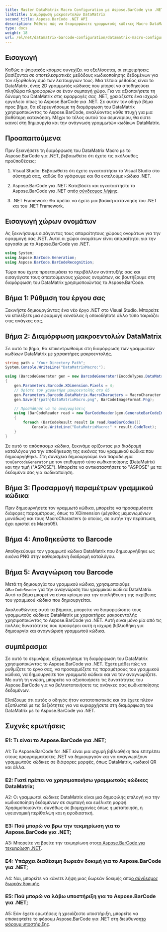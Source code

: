 ```yaml
---
title: Master DataMatrix Macro Configuration με Aspose.BarCode για .NET
linktitle: Διαμόρφωση μακροεντολών DataMatrix
second_title: Aspose.BarCode .NET API
description: Μάθετε πώς να διαμορφώνετε γραμμωτούς κώδικες Macro DataMatrix με το Aspose.BarCode για .NET. Δημιουργήστε, προσαρμόστε και αναγνωρίστε γραμμωτούς κώδικες DataMatrix στις εφαρμογές σας .NET.
type: docs
weight: 18
url: /el/net/datamatrix-barcode-configuration/datamatrix-macro-configuration/
---
```

## Εισαγωγή

Καθώς ο ψηφιακός κόσμος συνεχίζει να εξελίσσεται, οι επιχειρήσεις βασίζονται σε αποτελεσματικές μεθόδους κωδικοποίησης δεδομένων για τον εξορθολογισμό των λειτουργιών τους. Μια τέτοια μέθοδος είναι το DataMatrix, ένας 2D γραμμωτός κώδικας που μπορεί να αποθηκεύσει πληθώρα πληροφοριών σε έναν συμπαγή χώρο. Για να αξιοποιήσετε τη δύναμη του DataMatrix στις εφαρμογές σας .NET, χρειάζεστε ένα ισχυρό εργαλείο όπως το Aspose.BarCode για .NET. Σε αυτόν τον οδηγό βήμα προς βήμα, θα εξερευνήσουμε τη διαμόρφωση του DataMatrix χρησιμοποιώντας το Aspose.BarCode, αναλύοντας κάθε πτυχή για μια βαθύτερη κατανόηση. Μέχρι το τέλος αυτού του σεμιναρίου, θα είστε ικανοί στη δημιουργία και την ανάγνωση γραμμωτών κωδίκων DataMatrix.

## Προαπαιτούμενα

Πριν ξεκινήσετε τη διαμόρφωση του DataMatrix Macro με το Aspose.BarCode για .NET, βεβαιωθείτε ότι έχετε τις ακόλουθες προϋποθέσεις:

1. Visual Studio: Βεβαιωθείτε ότι έχετε εγκαταστήσει το Visual Studio στο σύστημά σας, καθώς θα γράφουμε και θα εκτελούμε κώδικα .NET.

2.  Aspose.BarCode για .NET: Κατεβάστε και εγκαταστήστε το Aspose.BarCode για .NET από[ο σύνδεσμος λήψης](https://releases.aspose.com/barcode/net/).

3. .NET Framework: Θα πρέπει να έχετε μια βασική κατανόηση του .NET και του .NET Framework.

## Εισαγωγή χώρων ονομάτων

Ας ξεκινήσουμε εισάγοντας τους απαραίτητους χώρους ονομάτων για την εφαρμογή σας .NET. Αυτοί οι χώροι ονομάτων είναι απαραίτητοι για την εργασία με το Aspose.BarCode για .NET.

```csharp
using System;
using Aspose.BarCode.Generation;
using Aspose.BarCode.BarCodeRecognition;
```

Τώρα που έχετε προετοιμάσει το περιβάλλον ανάπτυξής σας και εισαγάγατε τους απαιτούμενους χώρους ονομάτων, ας βουτήξουμε στη διαμόρφωση του DataMatrix χρησιμοποιώντας το Aspose.BarCode.

## Βήμα 1: Ρύθμιση του έργου σας

Ξεκινήστε δημιουργώντας ένα νέο έργο .NET στο Visual Studio. Μπορείτε να επιλέξετε μια εφαρμογή κονσόλας ή οποιοδήποτε άλλο τύπο ταιριάζει στις ανάγκες σας.

## Βήμα 2: Διαμόρφωση μακροεντολών DataMatrix

Σε αυτό το βήμα, θα επικεντρωθούμε στη διαμόρφωση των γραμμωτών κωδίκων DataMatrix με χαρακτήρες μακροεντολής.

```csharp
string path = "Your Directory Path";
System.Console.WriteLine("DataMatrixMacro:");

using (BarcodeGenerator gen = new BarcodeGenerator(EncodeTypes.DataMatrix, "ASPOSE"))
{
    gen.Parameters.Barcode.XDimension.Pixels = 4;
    // Ορίστε τον χαρακτήρα μακροεντολής στο 05
    gen.Parameters.Barcode.DataMatrix.MacroCharacters = MacroCharacter.Macro05;
    gen.Save($"{path}DataMatrixMacro.png", BarCodeImageFormat.Png);

    // Προσπάθησε να το αναγνωρίσεις
    using (BarCodeReader read = new BarCodeReader(gen.GenerateBarCodeImage(), DecodeType.DataMatrix))
    {
        foreach (BarCodeResult result in read.ReadBarCodes())
            Console.WriteLine("DataMatrixMacro:" + result.CodeText);
    }
}
```

 Σε αυτό το απόσπασμα κώδικα, ξεκινάμε ορίζοντας μια διαδρομή καταλόγου για την αποθήκευση της εικόνας του γραμμικού κώδικα που δημιουργήθηκε. Στη συνέχεια δημιουργούμε ένα παράδειγμα του`BarcodeGenerator` με τον επιθυμητό τύπο κωδικοποίησης (DataMatrix) και την τιμή ("ASPOSE"). Μπορείτε να αντικαταστήσετε το "ASPOSE" με τα δεδομένα σας για κωδικοποίηση.

## Βήμα 3: Προσαρμογή παραμέτρων γραμμικού κώδικα

Πριν δημιουργήσετε τον γραμμωτό κώδικα, μπορείτε να προσαρμόσετε διάφορες παραμέτρους, όπως το XDimension (μέγεθος μεμονωμένων μονάδων) και τους MacroCharacters (ο οποίος, σε αυτήν την περίπτωση, έχει οριστεί σε Macro05).

## Βήμα 4: Αποθηκεύστε το Barcode

Αποθηκεύουμε τον γραμμωτό κώδικα DataMatrix που δημιουργήθηκε ως εικόνα PNG στην καθορισμένη διαδρομή καταλόγου.

## Βήμα 5: Αναγνώριση του Barcode

 Μετά τη δημιουργία του γραμμικού κώδικα, χρησιμοποιούμε α`BarCodeReader` για την αναγνώριση του γραμμικού κώδικα DataMatrix. Αυτό το βήμα μπορεί να είναι κρίσιμο για την επαλήθευση της ακρίβειας του γραμμικού κώδικα που δημιουργείται.

Ακολουθώντας αυτά τα βήματα, μπορείτε να διαμορφώσετε τους γραμμωτούς κώδικες DataMatrix με χαρακτήρες μακροεντολής χρησιμοποιώντας το Aspose.BarCode για .NET. Αυτή είναι μόνο μία από τις πολλές δυνατότητες που προσφέρει αυτή η ισχυρή βιβλιοθήκη για δημιουργία και αναγνώριση γραμμωτού κώδικα.

## συμπέρασμα

Σε αυτό το σεμινάριο, εξερευνήσαμε τη διαμόρφωση του DataMatrix χρησιμοποιώντας το Aspose.BarCode για .NET. Έχετε μάθει πώς να ρυθμίζετε το έργο σας, να προσαρμόζετε τις παραμέτρους του γραμμικού κώδικα, να δημιουργείτε τον γραμμωτό κώδικα και να τον αναγνωρίζετε. Με αυτή τη γνώση, μπορείτε να αξιοποιήσετε τις δυνατότητες του Aspose.BarCode για να βελτιστοποιήσετε τις ανάγκες σας κωδικοποίησης δεδομένων.

Ελπίζουμε ότι αυτός ο οδηγός ήταν κατατοπιστικός και ότι έχετε πλέον εξοπλιστεί με τις δεξιότητες για να κυριαρχήσετε στη διαμόρφωση του DataMatrix με το Aspose.BarCode για .NET.

## Συχνές ερωτήσεις

### Ε1: Τι είναι το Aspose.BarCode για .NET;

A1: Το Aspose.BarCode for .NET είναι μια ισχυρή βιβλιοθήκη που επιτρέπει στους προγραμματιστές .NET να δημιουργούν και να αναγνωρίζουν γραμμωτούς κώδικες σε διάφορες μορφές, όπως DataMatrix, κωδικοί QR και άλλα.

### Ε2: Γιατί πρέπει να χρησιμοποιήσω γραμμωτούς κώδικες DataMatrix;

A2: Οι γραμμωτοί κώδικες DataMatrix είναι μια δημοφιλής επιλογή για την κωδικοποίηση δεδομένων σε συμπαγή και ευέλικτη μορφή. Χρησιμοποιούνται συνήθως σε βιομηχανίες όπως η μεταποίηση, η υγειονομική περίθαλψη και η εφοδιαστική.

### Ε3: Πού μπορώ να βρω την τεκμηρίωση για το Aspose.BarCode για .NET;

 A3: Μπορείτε να βρείτε την τεκμηρίωση στο[το Aspose.BarCode για τεκμηρίωση .NET](https://reference.aspose.com/barcode/net/).

### Ε4: Υπάρχει διαθέσιμη δωρεάν δοκιμή για το Aspose.BarCode για .NET;

 A4: Ναι, μπορείτε να κάνετε λήψη μιας δωρεάν δοκιμής από[ο σύνδεσμος δωρεάν δοκιμής](https://releases.aspose.com/).

### Ε5: Πού μπορώ να λάβω υποστήριξη για το Aspose.BarCode για .NET;

 A5: Εάν έχετε ερωτήσεις ή χρειάζεστε υποστήριξη, μπορείτε να επισκεφτείτε το φόρουμ Aspose.BarCode για .NET στη διεύθυνση[το φόρουμ υποστήριξης](https://forum.aspose.com/c/barcode/13).